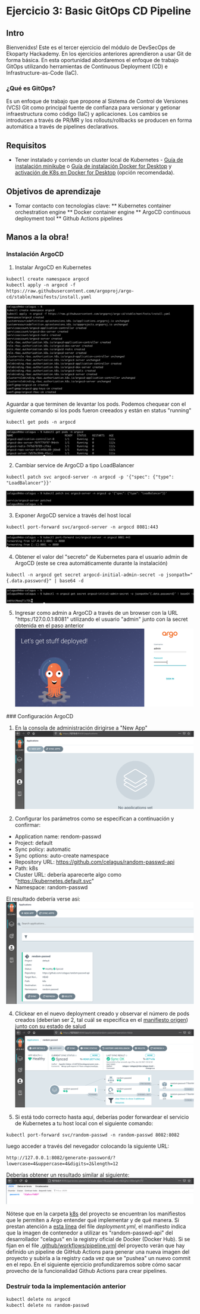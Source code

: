 # Ejercicio 3: Basic GitOps CD Pipeline

## Intro
Bienvenidxs! Este es el tercer ejercicio del módulo de DevSecOps de Ekoparty Hackademy. En los ejercicios anteriores aprendieron a usar Git de forma básica. En esta oportunidad abordaremos el enfoque de trabajo GitOps utilizando herramientas de Continuous Deployment (CD) e Infrastructure-as-Code (IaC).

### ¿Qué es GitOps?
Es un enfoque de trabajo que propone al Sistema de Control de Versiones (VCS) Git como principal fuente de confianza para versionar y getionar infraestructura como código (IaC) y aplicaciones. Los cambios se introducen a través de PR/MR y los rollouts/rollbacks se producen en forma automática a través de pipelines declarativos.

## Requisitos
* Tener instalado y corriendo un cluster local de Kubernetes - [Guía de instalación minikube](https://minikube.sigs.k8s.io/docs/start/) o [Guía de instalación Docker for Desktop](https://www.docker.com/products/docker-desktop) y [activación de K8s en Docker for Desktop](https://docs.docker.com/desktop/kubernetes/)  (opción recomendada).

## Objetivos de aprendizaje

* Tomar contacto con tecnologías clave:
** Kubernetes container orchestration engine
** Docker container engine
** ArgoCD continuous deployment tool
** Github Actions pipelines

## Manos a la obra!

### Instalación ArgoCD

1. Instalar ArgoCD en Kubernetes
```
kubectl create namespace argocd
kubectl apply -n argocd -f https://raw.githubusercontent.com/argoproj/argo-cd/stable/manifests/install.yaml
```
![Image](img/argocd-install.png)

Aguardar a que terminen de levantar los pods. Podemos chequear con el siguiente comando si los pods fueron creeados y están en status "running"
```
kubectl get pods -n argocd
```
![Image](img/argocd-get-pods.png)

2. Cambiar service de ArgoCD a tipo LoadBalancer
```
kubectl patch svc argocd-server -n argocd -p '{"spec": {"type": "LoadBalancer"}}'

```
![Image](img/argocd-svc.png)

3. Exponer ArgoCD service a través del host local
```
kubectl port-forward svc/argocd-server -n argocd 8081:443
```
![Image](img/argocd-forward.png)

4. Obtener el valor del "secreto" de Kubernetes para el usuario admin de ArgoCD (este se crea automáticamente durante la instalación)
```
kubectl -n argocd get secret argocd-initial-admin-secret -o jsonpath="{.data.password}" | base64 -d
```
![Image](img/argocd-secret.png)

5. Ingresar como admin a ArgoCD a través de un browser con la URL "https:/127.0.0.1:8081" utilizando el usuario "admin" junto con la secret obtenida en el paso anterior
![Image](img/argocd-login.png)


### Configuración ArgoCD

1. En la consola de administración dirigirse a "New App"
![Image](img/argocd-new-app.png)

2. Configurar los parámetros como se especifican a continuación y confirmar:

* Application name: rendom-passwd
* Project: default
* Sync policy: automatic
* Sync options: auto-create namespace
* Repository URL: https://github.com/celagus/random-passwd-api
* Path: k8s
* Cluster URL: debería aparecerte algo como "https://kubernetes.default.svc"
* Namespace: random-passwd

El resultado debería verse asi:
![Image](img/argocd-status.png)

4. Clickear en el nuevo deployment creado y observar el número de pods creados (deberían ser 2, tal cuál se especifica en el [manifiesto origen](https://github.com/celagus/random-passwd-api/blob/main/k8s/deployment.yml#L8)) junto con su estado de salud
![Image](img/argocd-deploy.png)

5. Si está todo correcto hasta aquí, deberías poder forwardear el servicio de Kubernetes a tu host local  con el siguiente comando:
```
kubectl port-forward svc/random-passwd -n random-passwd 8082:8082
```
luego acceder a través del nevegador colocando la siguiente URL:
```
http://127.0.0.1:8082/generate-password/?lowercase=4&uppercase=4&digits=2&length=12
```

Deberías obtener un resultado similar al siguiente:
![Image](img/argocd-check-api.png)

Nótese que en la carpeta [k8s](https://github.com/celagus/random-passwd-api/tree/main/k8s) del proyecto se encuentran los manifiestos que le permiten a Argo entender qué implementar y de qué manera. Si prestan atención a [esta línea](https://github.com/celagus/random-passwd-api/blob/main/k8s/deployment.yml#L18) del file *deployment.yml*, el manifiesto indica que la imagen de contenedor a utilizar es "random-passwd-api" del desarrollador "celagus" en la registry oficial de Docker (Docker Hub). Si se fijan en el file [.github/workflows/pipeline.yml](https://github.com/celagus/random-passwd-api/blob/main/.github/workflows/pipeline.yml) del proyecto verán que hay definido un pipeline de GitHub Actions para generar una nueva imagen del proyecto y subirla a la registry cada vez que se "pushea" un nuevo commit en el repo. En el siguiente ejercicio profundizaremos sobre cómo sacar provecho de la funcionalidad Github Actions para crear pipelines.

### Destruir toda la implementación anterior

```
kubectl delete ns argocd
kubectl delete ns random-passwd
```
